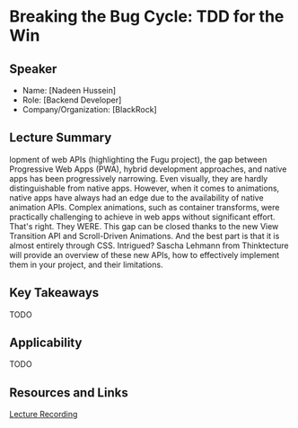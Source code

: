 # Breaking the Bug Cycle: TDD for the Win

## Speaker

- Name: [Nadeen Hussein]
- Role: [Backend Developer]
- Company/Organization: [BlackRock]

## Lecture Summary

lopment of web APIs (highlighting the Fugu project), the gap between Progressive Web Apps (PWA), hybrid development approaches, and native apps has been progressively narrowing. Even visually, they are hardly distinguishable from native apps. However, when it comes to animations, native apps have always had an edge due to the availability of native animation APIs. Complex animations, such as container transforms, were practically challenging to achieve in web apps without significant effort. That's right. They WERE. This gap can be closed thanks to the new View Transition API and Scroll-Driven Animations. And the best part is that it is almost entirely through CSS. Intrigued? Sascha Lehmann from Thinktecture will provide an overview of these new APIs, how to effectively implement them in your project, and their limitations.

## Key Takeaways

TODO

## Applicability

TODO

## Resources and Links

[Lecture Recording](https://www.youtube.com/watch?v=zKMhjQlD9fM)

